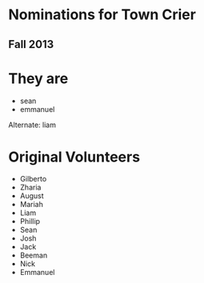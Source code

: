 # Nominations for Town Crier
## Fall 2013

# They are

* sean
* emmanuel

Alternate: liam


# Original Volunteers

* Gilberto
* Zharia
* August
* Mariah
* Liam
* Phillip
* Sean
* Josh
* Jack
* Beeman
* Nick
* Emmanuel

